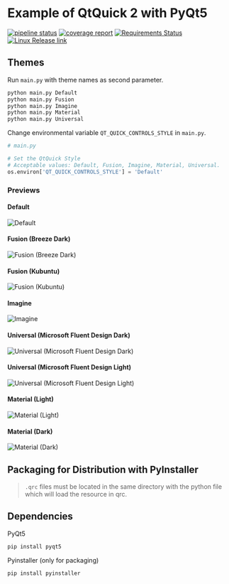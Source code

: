 # Example of QtQuick 2 with PyQt5

[![pipeline status](https://gitlab.com/GLaDOS1105/pyqt5-qtquick2-example/badges/master/pipeline.svg)](https://gitlab.com/GLaDOS1105/pyqt5-qtquick2-example/commits/master)
[![coverage report](https://gitlab.com/GLaDOS1105/pyqt5-qtquick2-example/badges/master/coverage.svg)](https://gitlab.com/GLaDOS1105/pyqt5-qtquick2-example/commits/master)
[![Requirements Status](https://requires.io/github/GLaDOS1105/pyqt5-qtquick2-example/requirements.svg?branch=master)](https://requires.io/github/GLaDOS1105/pyqt5-qtquick2-example/requirements/?branch=master)
[![Linux Release link](https://img.shields.io/badge/download-linux--64bit-brightgreen.svg)](https://gitlab.com/GLaDOS1105/pyqt5-qtquick2-example/-/jobs/artifacts/master/browse?job=release)

## Themes

Run `main.py` with theme names as second parameter.

``` bash
python main.py Default
python main.py Fusion
python main.py Imagine
python main.py Material
python main.py Universal
```

Change environmental variable `QT_QUICK_CONTROLS_STYLE` in `main.py`.

``` python
# main.py

# Set the QtQuick Style
# Acceptable values: Default, Fusion, Imagine, Material, Universal.
os.environ['QT_QUICK_CONTROLS_STYLE'] = 'Default'
```

### Previews

#### Default

![Default](https://i.imgur.com/lwBOtnW.png)

#### Fusion (Breeze Dark)

![Fusion (Breeze Dark)](https://i.imgur.com/wUCiMmD.png)

#### Fusion (Kubuntu)

![Fusion (Kubuntu)](https://i.imgur.com/sQyEek4.png)

#### Imagine

![Imagine](https://i.imgur.com/yU3fb9J.png)

#### Universal (Microsoft Fluent Design Dark)

![Universal (Microsoft Fluent Design Dark)](https://i.imgur.com/74DDF2F.png)

#### Universal (Microsoft Fluent Design Light)

![Universal (Microsoft Fluent Design Light)](https://i.imgur.com/k96MevG.png)

#### Material (Light)

![Material (Light)](https://i.imgur.com/KozSAN1.png)

#### Material (Dark)

![Material (Dark)](https://i.imgur.com/QN8YUZW.png)

## Packaging for Distribution with PyInstaller

> `.qrc` files must be located in the same directory with the python file which will load the resource in qrc.

## Dependencies

PyQt5

``` bash
pip install pyqt5
```

Pyinstaller (only for packaging)

``` bash
pip install pyinstaller
```
